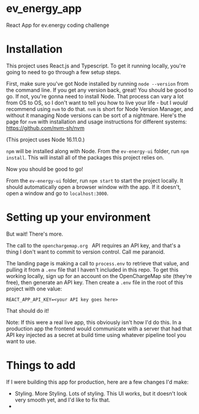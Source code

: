 # ev_energy_app
React App for ev.energy coding challenge

# Installation

This project uses React.js and Typescript. To get it running locally, you're going to need to go through a few setup steps.

First, make sure you've got Node installed by running `node --version` from the command line. If you get any version back, 
great! You should be good to go. If not, you're gonna need to install Node. That process can vary a lot from OS to OS, so 
I don't want to tell you how to live your life - but I _would_ recommend using `nvm` to do that. `nvm` is short for Node Version Manager, and without it managing Node versions can be sort of a nightmare. Here's the page for `nvm` with installation and usage instructions for different systems: https://github.com/nvm-sh/nvm

(This project uses Node 16.11.0.)

`npm` will be installed along with Node. From the `ev-energy-ui` folder, run `npm install`. This will install all of the packages this project relies on. 

Now you should be good to go! 

From the `ev-energy-ui` folder, run `npm start` to start the project locally. It should automatically open a browser window with the app. If it doesn't, open a window and go to `localhost:3000`. 

# Setting up your environment

But wait! There's more.

The call to the `openchargemap.org ` API requires an API key, and that's a thing I don't want to commit to version control. Call me paranoid.

The landing page is making a call to `process.env` to retrieve that value, and pulling it from a `.env` file that I haven't included in this repo. To get this working locally, sign up for an account on the OpenChargeMap site (they're free), then generate an API key. Then create a `.env` file in the root of this project with one value:
```
REACT_APP_API_KEY=<your API key goes here>
```
That should do it!

Note: If this were a real live app, this obviously isn't how I'd do this. In a production app the frontend would communicate with a server that had that API key injected as a secret at build time using whatever pipeline tool you want to use.

# Things to add

If I were building this app for production, here are a few changes I'd make:
- Styling. More Styling. Lots of styling. This UI works, but it doesn't look very smooth yet, and I'd like to fix that.
- 

